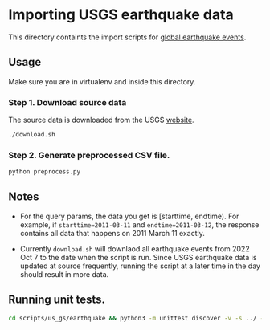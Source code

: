 # Importing USGS earthquake data

This directory containts the import scripts for [global earthquake events](https://www.usgs.gov/programs/earthquake-hazards/what-we-do-earthquake-hazards-program).

## Usage

Make sure you are in virtualenv and inside this directory.

### Step 1. Download source data

The source data is downloaded from the USGS [website](https://www.usgs.gov/programs/earthquake-hazards/earthquakes).

```sh
./download.sh
```

### Step 2. Generate preprocessed CSV file.

```sh
python preprocess.py
```

## Notes

- For the query params, the data you get is [starttime, endtime). For example, if `starttime=2011-03-11` and `endtime=2011-03-12`, the response contains all data that happens on 2011 March 11 exactly.

- Currently `download.sh` will downlaod all earthquake events from 2022 Oct 7 to the date when the script is run. Since USGS earthquake data is updated at source frequently, running the script at a later time in the day should result in more data.

## Running unit tests.

```bash
cd scripts/us_gs/earthquake && python3 -m unittest discover -v -s ../ -p "preprocess_test.py"
```
